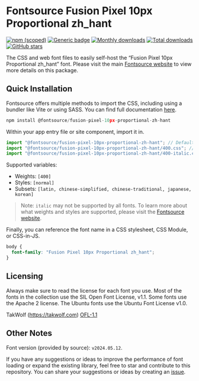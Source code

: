 # Fontsource Fusion Pixel 10px Proportional zh_hant

[![npm (scoped)](https://img.shields.io/npm/v/@fontsource/fusion-pixel-10px-proportional-zh-hant?color=brightgreen)](https://www.npmjs.com/package/@fontsource/fusion-pixel-10px-proportional-zh-hant) [![Generic badge](https://img.shields.io/badge/fontsource-passing-brightgreen)](https://github.com/fontsource/fontsource) [![Monthly downloads](https://badgen.net/npm/dm/@fontsource/fusion-pixel-10px-proportional-zh-hant)](https://github.com/fontsource/fontsource) [![Total downloads](https://badgen.net/npm/dt/@fontsource/fusion-pixel-10px-proportional-zh-hant)](https://github.com/fontsource/fontsource) [![GitHub stars](https://img.shields.io/github/stars/fontsource/fontsource.svg?style=social&label=Star)](https://github.com/fontsource/fontsource/stargazers)

The CSS and web font files to easily self-host the “Fusion Pixel 10px Proportional zh_hant” font. Please visit the main [Fontsource website](https://fontsource.org/fonts/fusion-pixel-10px-proportional-zh-hant) to view more details on this package.

## Quick Installation

Fontsource offers multiple methods to import the CSS, including using a bundler like Vite or using SASS. You can find full documentation [here](https://fontsource.org/docs/getting-started/introduction).

```javascript
npm install @fontsource/fusion-pixel-10px-proportional-zh-hant
```

Within your app entry file or site component, import it in.

```javascript
import "@fontsource/fusion-pixel-10px-proportional-zh-hant"; // Defaults to weight 400
import "@fontsource/fusion-pixel-10px-proportional-zh-hant/400.css"; // Specify weight
import "@fontsource/fusion-pixel-10px-proportional-zh-hant/400-italic.css"; // Specify weight and style
```

Supported variables:
- Weights: `[400]`
- Styles: `[normal]`
- Subsets: `[latin, chinese-simplified, chinese-traditional, japanese, korean]`

> Note: `italic` may not be supported by all fonts. To learn more about what weights and styles are supported, please visit the [Fontsource website](https://fontsource.org/fonts/fusion-pixel-10px-proportional-zh-hant).

Finally, you can reference the font name in a CSS stylesheet, CSS Module, or CSS-in-JS.

```css
body {
  font-family: "Fusion Pixel 10px Proportional zh_hant";
}
```

## Licensing
Always make sure to read the license for each font you use. Most of the fonts in the collection use the SIL Open Font License, v1.1. Some fonts use the Apache 2 license. The Ubuntu fonts use the Ubuntu Font License v1.0.

TakWolf (https://takwolf.com)
[OFL-1.1](https://raw.githubusercontent.com/TakWolf/fusion-pixel-font/master/LICENSE-OFL)

## Other Notes
Font version (provided by source): `v2024.05.12`.

If you have any suggestions or ideas to improve the performance of font loading or expand the existing library, feel free to star and contribute to this repository. You can share your suggestions or ideas by creating an [issue](https://github.com/fontsource/fontsource/issues).